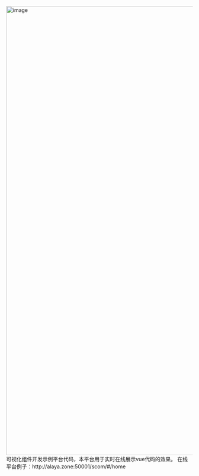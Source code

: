<img width="1209" alt="image" src="https://github.com/user-attachments/assets/1c0ba085-c426-472a-9cfa-7b67f8ad9e51">
可视化组件开发示例平台代码，本平台用于实时在线展示vue代码的效果。
在线平台例子：http://alaya.zone:50001/scom/#/home
